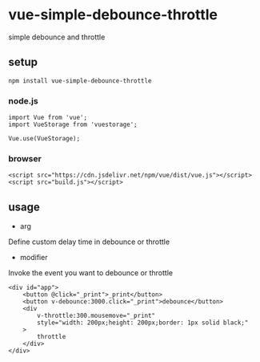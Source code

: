 # vue-simple-debounce-throttle

simple debounce and throttle

## setup

```
npm install vue-simple-debounce-throttle
```

### node.js

```
import Vue from 'vue';
import VueStorage from 'vuestorage';

Vue.use(VueStorage);

```

### browser

```
<script src="https://cdn.jsdelivr.net/npm/vue/dist/vue.js"></script>
<script src="build.js"></script>
```

## usage

-   arg

Define custom delay time in debounce or throttle

-   modifier

Invoke the event you want to debounce or throttle

```
<div id="app">
    <button @click="_print">_print</button>
    <button v-debounce:3000.click="_print">debounce</button>
    <div
        v-throttle:300.mousemove="_print"
        style="width: 200px;height: 200px;border: 1px solid black;"
    >
        throttle
    </div>
</div>
```
